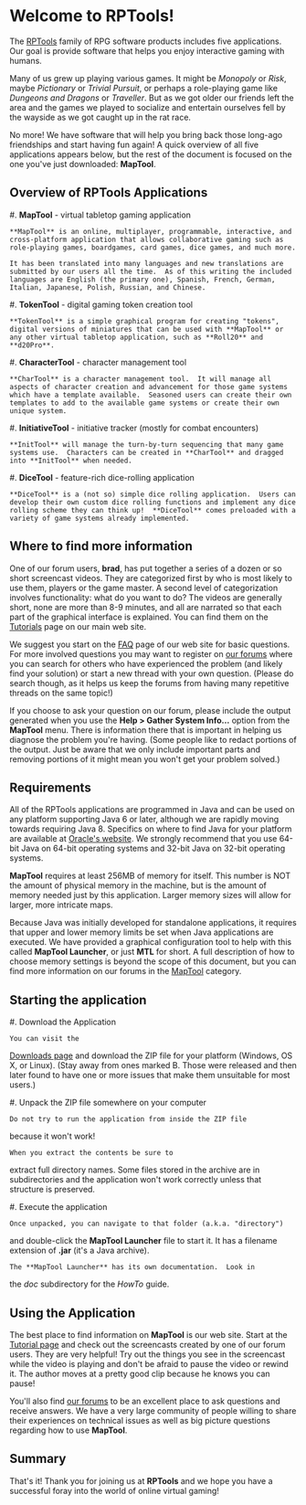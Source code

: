 # Welcome to RPTools!

The [RPTools](http://www.rptools.net/) family of RPG software
products includes five applications.  Our goal is provide software
that helps you enjoy interactive gaming with humans.

Many of us grew up playing various games.  It might be *Monopoly*
or *Risk*, maybe *Pictionary* or *Trivial Pursuit*, or perhaps
a role-playing game like *Dungeons and Dragons* or *Traveller*.
But as we got older our friends left the area and the games we played to
socialize and entertain ourselves fell by the wayside as we got caught
up in the rat race.

No more!  We have software that will help you bring back those long-ago
friendships and start having fun again!  A quick overview of all five
applications appears below, but the rest of the document is focused on
the one you've just downloaded:  **MapTool**.

## Overview of RPTools Applications

#. **MapTool** - virtual tabletop gaming application

	**MapTool** is an online, multiplayer, programmable, interactive, and cross-platform application that allows collaborative gaming such as role-playing games, boardgames, card games, dice games, and much more.
	
	It has been translated into many languages and new translations are submitted by our users all the time.  As of this writing the included languages are English (the primary one), Spanish, French, German, Italian, Japanese, Polish, Russian, and Chinese.

#. **TokenTool** - digital gaming token creation tool

	**TokenTool** is a simple graphical program for creating "tokens", digital versions of miniatures that can be used with **MapTool** or any other virtual tabletop application, such as **Roll20** and **d20Pro**.

#. **CharacterTool** - character management tool

	**CharTool** is a character management tool.  It will manage all aspects of character creation and advancement for those game systems which have a template available.  Seasoned users can create their own templates to add to the available game systems or create their own unique system.

#. **InitiativeTool** - initiative tracker (mostly for combat encounters)

	**InitTool** will manage the turn-by-turn sequencing that many game systems use.  Characters can be created in **CharTool** and dragged into **InitTool** when needed.

#. **DiceTool** - feature-rich dice-rolling application

	**DiceTool** is a (not so) simple dice rolling application.  Users can develop their own custom dice rolling functions and implement any dice rolling scheme they can think up!  **DiceTool** comes preloaded with a variety of game systems already implemented.

## Where to find more information

One of our forum users, **brad**, has put together a series of a dozen or so short screencast videos.  They are categorized first by who is most likely to use them, players or the game master.  A second level of categorization involves functionality:  what do you want to do?  The videos are generally short, none are more than 8-9 minutes, and all are narrated so that each part of the graphical
interface is explained.  You can find them on the
[Tutorials](http://www.rptools.net/tutorials/) page on our
main web site.

We suggest you start on the [FAQ](http://www.rptools.net/faq/)
page of our web site for basic questions.  For more involved questions
you may want to register on [our forums](http://forums.rptools.net/)
where you can search for others who have experienced the problem (and
likely find your solution) or start a new thread with your own question.
(Please do search though, as it helps us keep the forums from having
many repetitive threads on the same topic!)

If you choose to ask your question on our forum, please include the
output generated when you use the **Help > Gather System Info...**
option from the **MapTool** menu.  There is information there that is
important in helping us diagnose the problem you're having.  (Some
people like to redact portions of the output.  Just be aware that we
only include important parts and removing portions of it might mean you
won't get your problem solved.)

## Requirements

All of the RPTools applications are programmed in Java and can be used
on any platform supporting Java 6 or later, although we are rapidly
moving towards requiring Java 8.  Specifics on where to find
Java for your platform are available at
[Oracle's website](http://www.java.com/).  We strongly recommend that
you use 64-bit Java on 64-bit operating systems and 32-bit Java on
32-bit operating systems.

**MapTool** requires at least 256MB of memory for itself.  This number is
NOT the amount of physical memory in the machine, but is the amount of
memory needed just by this application.  Larger memory sizes will allow
for larger, more intricate maps.

Because Java was initially developed for standalone applications,
it requires that upper and lower memory limits be set when Java
applications are executed.  We have provided a graphical configuration
tool to help with this called **MapTool Launcher**, or just **MTL**
for short.  A full description of how to choose memory settings is
beyond the scope of this document, but you can find more information
on our forums in the [MapTool](http://forums.rptools.net/viewforum.php?f=3)
category.

## Starting the application

#. Download the Application

	You can visit the
[Downloads page](http://www.rptools.net/?page=downloads)
and download the ZIP file for your platform (Windows, OS X, or Linux).
(Stay away from ones marked B<broken>.  Those
were released and then later found to have one or more issues that
make them unsuitable for most users.)

#. Unpack the ZIP file somewhere on your computer

	Do not try to run the application from inside the ZIP file
because it won't work!

	When you extract the contents be sure to
extract full directory names.  Some files stored in the archive are
in subdirectories and the application won't work correctly unless
that structure is preserved.

#. Execute the application

	Once unpacked, you can navigate to that folder (a.k.a. "directory")
and double-click the **MapTool Launcher** file to start it.  It has a
filename extension of **.jar** (it's a Java archive).

	The **MapTool Launcher** has its own documentation.  Look in
the *doc* subdirectory for the *HowTo* guide.

## Using the Application

The best place to find information on **MapTool** is our web site.
Start at the [Tutorial page](http://rptools.net/tutorials/) and
check out the screencasts created by one of our forum users.  They
are very helpful!  Try out the things you see in the screencast
while the video is playing and don't be afraid to pause the video
or rewind it.  The author moves at a pretty good clip because he
knows you can pause!

You'll also find [our forums](http://forums.rptools.net/) to be an
excellent place to ask questions and receive answers.  We have a very
large community of people willing to share their experiences on
technical issues as well as big picture questions regarding how to use
**MapTool**.

## Summary

That's it!  Thank you for joining us at **RPTools** and we hope
you have a successful foray into the world of online virtual gaming!
